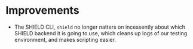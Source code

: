 # Improvements

- The SHIELD CLI, `shield` no longer natters on incessently about
  which SHIELD backend it is going to use, which cleans up logs of
  our testing environment, and makes scripting easier.
